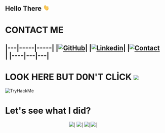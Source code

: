 
<!-- bu satırda selamlama için yazı, gif ve boyut kısmı vardır dilediğinize göre değişebilir.-->
<h2> Hello There <img src="https://raw.githubusercontent.com/ABSphreak/ABSphreak/master/gifs/Hi.gif" height="20px"></h2>

<!-- Bu kısımda ise benim hakkımda iletişim kısımları var.-->

# CONTACT ME
|---|-----|-----|
|[![GitHub](https://img.shields.io/badge/SUPPORT%20AT-GITHUB-blue?style=for-the-badge&logo=github)](https://github.com/Onur-TURAN)|
|[![Linkedin](https://img.shields.io/badge/linkedin-%230077B5.svg?&style=for-the-badge&logo=linkedin&logoColor=white)](https://www.linkedin.com/in/onurturan.t)|
|[![Contact](https://img.shields.io/badge/CONTACT-GMAIL-yellow?style=for-the-badge&logo=gmail&logoColor=white)](mailto:onurturan.t@gmail.com)|
|----|---|---|
---
# LOOK HERE BUT D0N'T CLİCK <img src="https://media4.giphy.com/media/UDGHSuv6ZZRpUInXzL/giphy.gif?cid=ecf05e4786h5ipb5460h961nxvhob8vxrwyd9zuu4no6bbic&rid=giphy.gif&ct=g" height="25">
 <img src="https://tryhackme-badges.s3.amazonaws.com/biyik.png" alt="TryHackMe">

<!-- Bu kısımda github içerisindeki yazdığım diller hakkında bilgilendirmeler veriyor.-->
# <head> Let's see what I did? </head>

<p align="center">
 <img href="https://github.com/Onur-TURAN" src="https://github-readme-stats.vercel.app/api?username=Onur-TURAN&show_icons=true&count_private=true&theme=default&include_all_commits=true" height="150">| <img src="https://media2.giphy.com/media/CaiVJuZGvR8HK/giphy.gif?cid=ecf05e47k0jie5yczk20wwfpxp08ztb0x4p3fb1ctxi1b73f&rid=giphy.gif&ct=g" height="150">|   
<img href="https://github.com/Onur-TURAN" src="https://github-readme-stats.vercel.app/api/top-langs/?username=Onur-TURAN&layout=compact&theme=default&langs_count=6&hide=html,css" height="150">|<img src="https://media2.giphy.com/media/CaiVJuZGvR8HK/giphy.gif?cid=ecf05e47k0jie5yczk20wwfpxp08ztb0x4p3fb1ctxi1b73f&rid=giphy.gif&ct=g" height="150">|
</p>


<!--**Onur-TURAN/Onur-TURAN** is a ✨ _special_ ✨ repository because its `README.md` (this file) appears on your GitHub profile.

Here are some ideas to get you started:

- 🔭 I’m currently working on ...
- 🌱 I’m currently learning ...
- 👯 I’m looking to collaborate on ...
- 🤔 I’m looking for help with ...
- 💬 Ask me about ...
- 📫 How to reach me: ...
- 😄 Pronouns: ...
- ⚡ Fun fact: ...
-->
